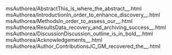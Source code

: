 msAuthorea/AbstractThis_is_where_the_abstract__.html
msAuthorea/IntroductionIn_order_to_enhance_discovery__.html
msAuthorea/MethodsIn_order_to_assess_our__.html
msAuthorea/ResultsData_recovery_and_archiving_success__.html
msAuthorea/DiscussionDiscussion_outline_is_in_bold__.html
msAuthorea/Acknowledgements__.html
msAuthorea/Author_ContributionsJC_GM_recovered_the__.html
